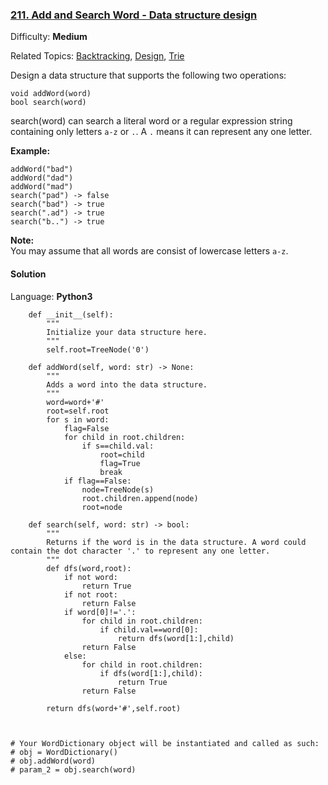 ### [211\. Add and Search Word - Data structure design](https://leetcode.com/problems/add-and-search-word-data-structure-design/)

Difficulty: **Medium**  

Related Topics: [Backtracking](https://leetcode.com/tag/backtracking/), [Design](https://leetcode.com/tag/design/), [Trie](https://leetcode.com/tag/trie/)


Design a data structure that supports the following two operations:

```
void addWord(word)
bool search(word)
```

search(word) can search a literal word or a regular expression string containing only letters `a-z` or `.`. A `.` means it can represent any one letter.

**Example:**

```
addWord("bad")
addWord("dad")
addWord("mad")
search("pad") -> false
search("bad") -> true
search(".ad") -> true
search("b..") -> true
```

**Note:**  
You may assume that all words are consist of lowercase letters `a-z`.


#### Solution

Language: **Python3**

```python3
    def __init__(self):
        """
        Initialize your data structure here.
        """
        self.root=TreeNode('0')
​
    def addWord(self, word: str) -> None:
        """
        Adds a word into the data structure.
        """
        word=word+'#'
        root=self.root
        for s in word:
            flag=False
            for child in root.children:
                if s==child.val:
                    root=child
                    flag=True
                    break
            if flag==False:
                node=TreeNode(s)
                root.children.append(node)
                root=node
​
    def search(self, word: str) -> bool:
        """
        Returns if the word is in the data structure. A word could contain the dot character '.' to represent any one letter.
        """
        def dfs(word,root):
            if not word:
                return True
            if not root:
                return False
            if word[0]!='.':
                for child in root.children:
                    if child.val==word[0]:
                        return dfs(word[1:],child)
                return False
            else:
                for child in root.children:
                    if dfs(word[1:],child):
                        return True
                return False
            
        return dfs(word+'#',self.root)
​
​
​
# Your WordDictionary object will be instantiated and called as such:
# obj = WordDictionary()
# obj.addWord(word)
# param_2 = obj.search(word)
```